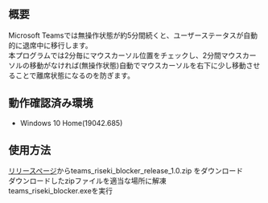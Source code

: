 ## 概要
Microsoft Teamsでは無操作状態が約5分間続くと、ユーザーステータスが自動的に退席中に移行します。  
本プログラムでは2分毎にマウスカーソル位置をチェックし、2分間マウスカーソルの移動がなければ(無操作状態)自動でマウスカーソルを右下に少し移動させることで離席状態になるのを防ぎます。  

## 動作確認済み環境
- Windows 10 Home(19042.685)

## 使用方法
[リリースページ](https://github.com/eginoy/teams_riseki_blocker/releases/tag/1.0)からteams_riseki_blocker_release_1.0.zip
をダウンロード  
ダウンロードしたzipファイルを適当な場所に解凍  
teams_riseki_blocker.exeを実行
